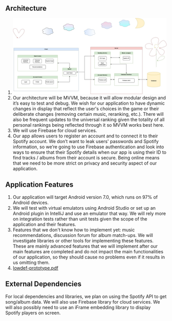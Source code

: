 ## Architecture

1. ![Architecture.jpg](/images/Architecture.jpg)
2. Our architecture will be MVVM, because it will allow modular design and it’s easy to test and debug. We wish for our application to have dynamic changes in display that reflect the user's choices in the game or their deliberate changes (removing certain music, reranking, etc.). There will also be frequent updates to the universal ranking given the totality of all personal rankings being reflected through it so MVVM works best here.
3. We will use Firebase for cloud services.
4. Our app allows users to register an account and to connect it to their Spotify account. We don’t want to leak users' passwords and Spotify information, so we’re going to use Firebase authentication and look into ways to ensure that their Spotify details when our app is using their ID to find tracks / albums from their account is secure. Being online means that we need to be more strict on privacy and security aspect of our application.

## Application Features

1. Our application will target Android version 7.0, which runs on 97% of Android devices.
2. We will test with virtual emulators using Android Studio or set up an Android plugin in IntelliJ and use an emulator that way. We will rely more on integration tests rather than unit tests given the scope of the application and their features.
3. Features that we don't know how to implement yet: music recommendations, discussion forum for album match-ups. We will investigate libraries or other tools for implementing these features. These are mainly advanced features that we will implement after our main features are completed and do not impact the main functionalities of our application, so they should cause no problems even if it results in us omitting them.
4. [lowdef-prototype.pdf](/images/lowdef-prototype.pdf)

## External Dependencies

For local dependencies and libraries, we plan on using the Spotify API to get song/album data. We will also use Firebase library for cloud services. We will also possibly need to use an iFrame embedding library to display Spotify players on screen.